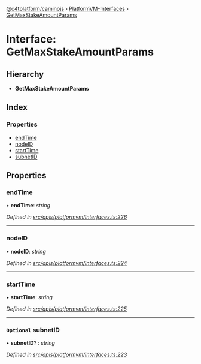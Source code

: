 [@c4tplatform/caminojs](../api.md) › [PlatformVM-Interfaces](../modules/platformvm_interfaces.md) › [GetMaxStakeAmountParams](platformvm_interfaces.getmaxstakeamountparams.md)

# Interface: GetMaxStakeAmountParams

## Hierarchy

* **GetMaxStakeAmountParams**

## Index

### Properties

* [endTime](platformvm_interfaces.getmaxstakeamountparams.md#endtime)
* [nodeID](platformvm_interfaces.getmaxstakeamountparams.md#nodeid)
* [startTime](platformvm_interfaces.getmaxstakeamountparams.md#starttime)
* [subnetID](platformvm_interfaces.getmaxstakeamountparams.md#optional-subnetid)

## Properties

###  endTime

• **endTime**: *string*

*Defined in [src/apis/platformvm/interfaces.ts:226](https://github.com/chain4travel/caminojs/blob/8077d740/src/apis/platformvm/interfaces.ts#L226)*

___

###  nodeID

• **nodeID**: *string*

*Defined in [src/apis/platformvm/interfaces.ts:224](https://github.com/chain4travel/caminojs/blob/8077d740/src/apis/platformvm/interfaces.ts#L224)*

___

###  startTime

• **startTime**: *string*

*Defined in [src/apis/platformvm/interfaces.ts:225](https://github.com/chain4travel/caminojs/blob/8077d740/src/apis/platformvm/interfaces.ts#L225)*

___

### `Optional` subnetID

• **subnetID**? : *string*

*Defined in [src/apis/platformvm/interfaces.ts:223](https://github.com/chain4travel/caminojs/blob/8077d740/src/apis/platformvm/interfaces.ts#L223)*
